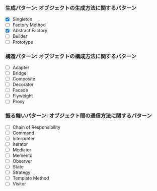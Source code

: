 ### 生成パターン: オブジェクトの生成方法に関するパターン
- [x] Singleton
- [ ] Factory Method
- [x] Abstract Factory
- [ ] Builder
- [ ] Prototype

### 構造パターン: オブジェクトの構成方法に関するパターン
- [ ] Adapter
- [ ] Bridge
- [ ] Composite
- [ ] Decorator
- [ ] Facade
- [ ] Flyweight
- [ ] Proxy

### 振る舞いパターン: オブジェクト間の通信方法に関するパターン
- [ ] Chain of Responsibility
- [ ] Command
- [ ] Interpreter
- [ ] Iterator
- [ ] Mediator
- [ ] Memento
- [ ] Observer
- [ ] State
- [ ] Strategy
- [ ] Template Method
- [ ] Visitor
